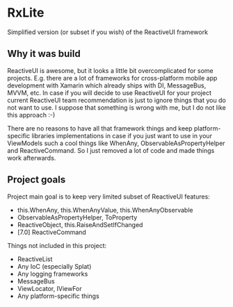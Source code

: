 # RxLite
Simplified version (or subset if you wish) of the ReactiveUI framework

## Why it was build
ReactiveUI is awesome, but it looks a little bit overcomplicated for some projects. E.g. there are a lot of frameworks for cross-platform mobile app development with Xamarin which already ships with DI, MessageBus, MVVM, etc. In case if you will decide to use ReactiveUI for your project current ReactiveUI team recommendation is just to ignore things that you do not want to use. I suppose that something is wrong with me, but I do not like this approach :-)

There are no reasons to have all that framework things and keep platform-specific libraries implementations in case if you just want to use in your ViewModels such a cool things like WhenAny, ObservableAsPropertyHelper and ReactiveCommand. So I just removed a lot of code and made things work afterwards.

## Project goals
Project main goal is to keep very limited subset of ReactiveUI features:
* this.WhenAny, this.WhenAnyValue, this.WhenAnyObservable
* ObservableAsPropertyHelper, ToProperty
* ReactiveObject, this.RaiseAndSetIfChanged
* [7.0] ReactiveCommand

Things not included in this project:
* ReactiveList
* Any IoC (especially Splat)
* Any logging frameworks
* MessageBus
* ViewLocator, IViewFor
* Any platform-specific things
